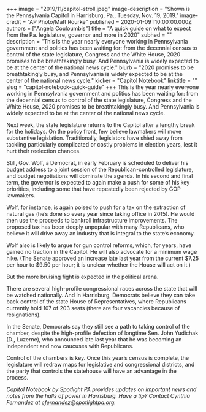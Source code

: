 +++
image = "2019/11/capitol-stroll.jpeg"
image-description = "Shown is the Pennsylvania Capitol in Harrisburg, Pa., Tuesday, Nov. 19, 2019."
image-credit = "AP Photo/Matt Rourke"
published = 2020-01-09T10:00:00.000Z
authors = ["Angela Couloumbis"]
title = "A quick guide on what to expect from the Pa. legislature, governor and more in 2020"
subhed = ""
description = "This is the year nearly everyone working in Pennsylvania government and politics has been waiting for: from the decennial census to control of the state legislature, Congress and the White House, 2020 promises to be breathtakingly busy. And Pennsylvania is widely expected to be at the center of the national news cycle."
blurb = "2020 promises to be breathtakingly busy, and Pennsylvania is widely expected to be at the center of the national news cycle."
kicker = "Capitol Notebook"
linktitle = ""
slug = "capitol-notebook-quick-guide"
+++
This is the year nearly everyone working in Pennsylvania government and politics has been waiting for: from the decennial census to control of the state legislature, Congress and the White House, 2020 promises to be breathtakingly busy. And Pennsylvania is widely expected to be at the center of the national news cycle.

Next week, the state legislature returns to the Capitol after a lengthy break for the holidays. On the policy front, few believe lawmakers will move substantive legislation. Traditionally, legislators have shied away from tackling particularly complicated or costly problems in election years, lest it hurt their reelection chances.

Still, Gov. Wolf, a Democrat, in early February is scheduled to deliver his budget address to a joint session of the Republican-controlled legislature, and budget negotiations will dominate the agenda. In his second and final term, the governor is expected to again make a push for some of his key priorities, including some that have repeatedly been rejected by GOP lawmakers.

Wolf, for instance, is again poised to push for a tax on the extraction of natural gas (he’s done so every year since taking office in 2015). He would then use the proceeds to bankroll infrastructure improvements. The proposed tax has been deeply unpopular with many Republicans, who believe it will drive away an industry that is integral to the state’s economy.

Wolf also is likely to argue for gun control reforms, which, for years, have gained no traction in the Capitol. He will also advocate for a minimum wage hike. (The Senate approved an increase late last year from the current $7.25 per hour to $9.50 per hour; it is unclear whether the House will act on it.)

But the more bruising fight is expected in the political arena.

There are several high-profile congressional races across the state that will be watched nationally. And in Harrisburg, Democrats believe they can take back control of the state House of Representatives, where Republicans currently hold 107 of 203 seats (there are four vacancies because of resignations).

In the Senate, Democrats say they still see a path to taking control of the chamber, despite the high-profile defection of longtime Sen. John Yudichak (D., Luzerne), who announced late last year that he was becoming an independent and now caucuses with Republicans.

Control of the chambers is key. Once this year’s census is complete, the legislature will redraw maps for legislative and congressional districts, and the party that controls the statehouse will have an advantage in the process.

_Capitol Notebook by Spotlight PA provides updates on important news and notes from the halls of power in Harrisburg. Have a tip? Contact Cynthia Fernandez at cfernandez@spotlightpa.org._
